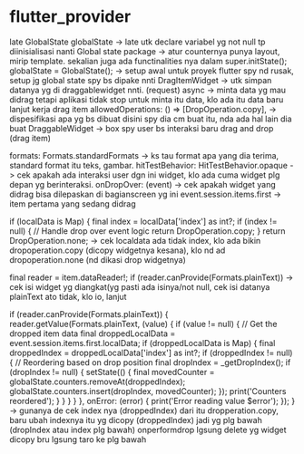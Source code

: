 # flutter_provider

late GlobalState globalState -> late utk declare variabel yg not null tp diinisialisasi nanti
Global state package -> atur counternya punya layout, mirip template. sekalian juga ada functinalities nya dalam
    super.initState();
    globalState = GlobalState(); -> setup awal untuk proyek flutter spy nd rusak, setup jg global state spy bs dipake nnti
DragItemWidget -> utk simpan datanya yg di draggablewidget nnti.
(request) async -> minta data yg mau didrag tetapi aplikasi tidak stop untuk minta itu data, klo ada itu data baru lanjut kerja drag item
allowedOperations: () => [DropOperation.copy], -> dispesifikasi apa yg bs dibuat disini spy dia cm buat itu, nda ada hal lain dia buat
DraggableWidget -> box spy user bs interaksi baru drag and drop (drag item)

formats: Formats.standardFormats -> ks tau format apa yang dia terima, standard format itu teks, gambar.
hitTestBehavior: HitTestBehavior.opaque -> cek apakah ada interaksi user dgn ini widget, klo ada cuma widget plg depan yg berinteraksi.
onDropOver: (event) -> cek apakah widget yang didrag bisa dilepaskan di bagianscreen yg ini
event.session.items.first -> item pertama yang sedang didrag

  if (localData is Map) {
    final index = localData['index'] as int?;
    if (index != null) {
      // Handle drop over event logic
      return DropOperation.copy;
    }
 return DropOperation.none; -> cek localdata ada tidak index, klo ada bikin dropoperation.copy (dicopy widgetnya kesana), klo nd ad dropoperation.none (nd dikasi drop widgetnya)

final reader = item.dataReader!;
if (reader.canProvide(Formats.plainText)) -> cek isi widget yg diangkat(yg pasti ada isinya/not null, cek isi datanya plainText ato tidak, klo io, lanjut

  if (reader.canProvide(Formats.plainText)) {
    reader.getValue<String>(Formats.plainText, (value) {
      if (value != null) {
        // Get the dropped item data
        final droppedLocalData = event.session.items.first.localData;
        if (droppedLocalData is Map) {
          final droppedIndex = droppedLocalData['index'] as int?;
          if (droppedIndex != null) {
            // Reordering based on drop position
            final dropIndex = _getDropIndex();
            if (dropIndex != null) {
              setState(() {
                final movedCounter = globalState.counters.removeAt(droppedIndex);
                globalState.counters.insert(dropIndex, movedCounter);
              });
              print('Counters reordered');
            }
          }
        }
      }
    }, onError: (error) {
      print('Error reading value $error');
    });
  } -> gunanya de cek index nya (droppedIndex) dari itu dropperation.copy, baru ubah indexnya itu yg dicopy (droppedIndex) jadi yg plg bawah (dropIndex atau index plg bawah)
onperformdrop lgsung delete yg widget dicopy bru lgsung taro ke plg bawah






